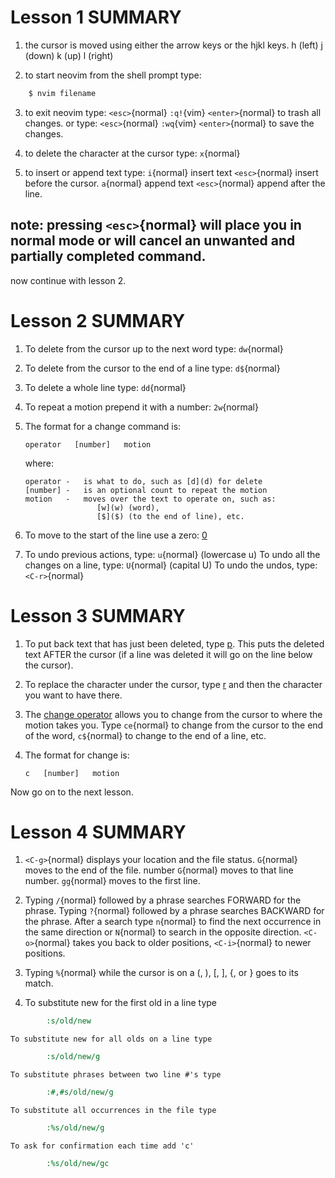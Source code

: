 # Lesson 1 SUMMARY

 1. the cursor is moved using either the arrow keys or the hjkl keys.
     h (left)   j (down)       k (up)       l (right)

 2. to start neovim from the shell prompt type:
~~~ sh
    $ nvim filename
~~~
 3. to exit neovim type: `<esc>`{normal} `:q!`{vim} `<enter>`{normal} to trash all changes.
                or type: `<esc>`{normal} `:wq`{vim} `<enter>`{normal} to save the changes.

 4. to delete the character at the cursor type: `x`{normal}

 5. to insert or append text type:
    `i`{normal} insert text `<esc>`{normal}     insert before the cursor.
    `a`{normal} append text `<esc>`{normal}     append after the line.

## note: pressing `<esc>`{normal} will place you in normal mode or will cancel an unwanted and partially completed command. 

now continue with lesson 2.


# Lesson 2 SUMMARY

 1. To delete from the cursor up to the next word type:    `dw`{normal}

 2. To delete from the cursor to the end of a line type:   `d$`{normal}

 3. To delete a whole line type:                           `dd`{normal}

 4. To repeat a motion prepend it with a number:           `2w`{normal}

 5. The format for a change command is:

        operator   [number]   motion

    where:

        operator -   is what to do, such as [d](d) for delete
        [number] -   is an optional count to repeat the motion
        motion   -   moves over the text to operate on, such as:
                        [w](w) (word),
                        [$]($) (to the end of line), etc.

 6. To move to the start of the line use a zero: [0](0)

 7. To undo previous actions, type:            `u`{normal}  (lowercase u)
    To undo all the changes on a line, type:   `U`{normal}  (capital U)
    To undo the undos, type:                   `<C-r>`{normal}


# Lesson 3 SUMMARY

 1. To put back text that has just been deleted, type [p](p). This puts the
    deleted text AFTER the cursor (if a line was deleted it will go on the
    line below the cursor).

 2. To replace the character under the cursor, type [r](r) and then the
    character you want to have there.

 3. The [change operator](c) allows you to change from the cursor to where
    the motion takes you. Type `ce`{normal} to change from the cursor to the
    end of the word, `c$`{normal} to change to the end of a line, etc.

 4. The format for change is:

        c   [number]   motion

Now go on to the next lesson.


# Lesson 4 SUMMARY

 1. `<C-g>`{normal}     displays your location and the file status.
    `G`{normal}         moves to the end of the file.
    number `G`{normal}  moves to that line number.
    `gg`{normal}        moves to the first line.

 2. Typing `/`{normal} followed by a phrase searches FORWARD for the phrase.
    Typing `?`{normal} followed by a phrase searches BACKWARD for the phrase.
    After a search type `n`{normal} to find the next occurrence in the same
    direction or `N`{normal} to search in the opposite direction.
    `<C-o>`{normal} takes you back to older positions, `<C-i>`{normal} to
    newer positions.

 3. Typing `%`{normal} while the cursor is on a (, ), [, ], {, or } goes to its
    match.

 4. To substitute new for the first old in a line type
~~~ cmd
        :s/old/new
~~~
    To substitute new for all olds on a line type
~~~ cmd
        :s/old/new/g
~~~
    To substitute phrases between two line #'s type
~~~ cmd
        :#,#s/old/new/g
~~~
    To substitute all occurrences in the file type
~~~ cmd
        :%s/old/new/g
~~~
    To ask for confirmation each time add 'c'
~~~ cmd
        :%s/old/new/gc

